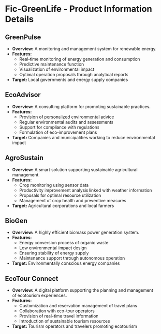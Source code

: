 # Fic-GreenLife - Product Information Details

## GreenPulse

- **Overview:** A monitoring and management system for renewable energy.
- **Features:**
  - Real-time monitoring of energy generation and consumption
  - Predictive maintenance function
  - Visualization of environmental impact
  - Optimal operation proposals through analytical reports
- **Target:** Local governments and energy supply companies

## EcoAdvisor

- **Overview:** A consulting platform for promoting sustainable practices.
- **Features:**
  - Provision of personalized environmental advice
  - Regular environmental audits and assessments
  - Support for compliance with regulations
  - Formulation of eco-improvement plans
- **Target:** Companies and municipalities working to reduce environmental impact

## AgroSustain

- **Overview:** A smart solution supporting sustainable agricultural management.
- **Features:**
  - Crop monitoring using sensor data
  - Productivity improvement analysis linked with weather information
  - Proposals for optimal resource utilization
  - Management of crop health and preventive measures
- **Target:** Agricultural corporations and local farmers

## BioGen

- **Overview:** A highly efficient biomass power generation system.
- **Features:**
  - Energy conversion process of organic waste
  - Low environmental impact design
  - Ensuring stability of energy supply
  - Maintenance support through autonomous operation
- **Target:** Environmentally conscious energy companies

## EcoTour Connect

- **Overview:** A digital platform supporting the planning and management of ecotourism experiences.
- **Features:**
  - Customization and reservation management of travel plans
  - Collaboration with eco-tour operators
  - Provision of real-time travel information
  - Introduction of sustainable tourism resources
- **Target:** Tourism operators and travelers promoting ecotourism
